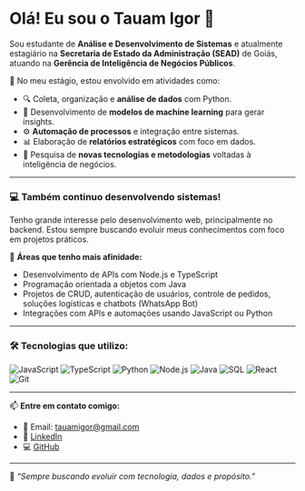 # Olá! Eu sou o Tauam Igor 👋

Sou estudante de **Análise e Desenvolvimento de Sistemas** e atualmente estagiário na **Secretaria de Estado da Administração (SEAD)** de Goiás, atuando na **Gerência de Inteligência de Negócios Públicos**.

💼 No meu estágio, estou envolvido em atividades como:
- 🔍 Coleta, organização e **análise de dados** com Python.
- 🤖 Desenvolvimento de **modelos de machine learning** para gerar insights.
- ⚙️ **Automação de processos** e integração entre sistemas.
- 📊 Elaboração de **relatórios estratégicos** com foco em dados.
- 🚀 Pesquisa de **novas tecnologias e metodologias** voltadas à inteligência de negócios.

---

### 💻 Também continuo desenvolvendo sistemas!
Tenho grande interesse pelo desenvolvimento web, principalmente no backend. Estou sempre buscando evoluir meus conhecimentos com foco em projetos práticos.

📌 **Áreas que tenho mais afinidade:**
- Desenvolvimento de APIs com Node.js e TypeScript
- Programação orientada a objetos com Java
- Projetos de CRUD, autenticação de usuários, controle de pedidos, soluções logísticas e chatbots (WhatsApp Bot)
- Integrações com APIs e automações usando JavaScript ou Python

---

### 🛠️ Tecnologias que utilizo:
![JavaScript](https://img.shields.io/badge/-JavaScript-F7DF1E?style=flat&logo=javascript&logoColor=black)
![TypeScript](https://img.shields.io/badge/-TypeScript-3178C6?style=flat&logo=typescript&logoColor=white)
![Python](https://img.shields.io/badge/-Python-3776AB?style=flat&logo=python&logoColor=white)
![Node.js](https://img.shields.io/badge/-Node.js-339933?style=flat&logo=node.js&logoColor=white)
![Java](https://img.shields.io/badge/-Java-007396?style=flat&logo=java&logoColor=white)
![SQL](https://img.shields.io/badge/-SQL-4479A1?style=flat&logo=postgresql&logoColor=white)
![React](https://img.shields.io/badge/-React-61DAFB?style=flat&logo=react&logoColor=black)
![Git](https://img.shields.io/badge/-Git-F05032?style=flat&logo=git&logoColor=white)

---

📫 **Entre em contato comigo:**
- 📧 Email: [tauamigor@gmail.com](mailto:tauamigor@gmail.com)
- 💼 [LinkedIn](https://www.linkedin.com/in/tauam-igor/)
- 💻 [GitHub](https://github.com/DevIgorX)

---

🚀 *“Sempre buscando evoluir com tecnologia, dados e propósito.”*


